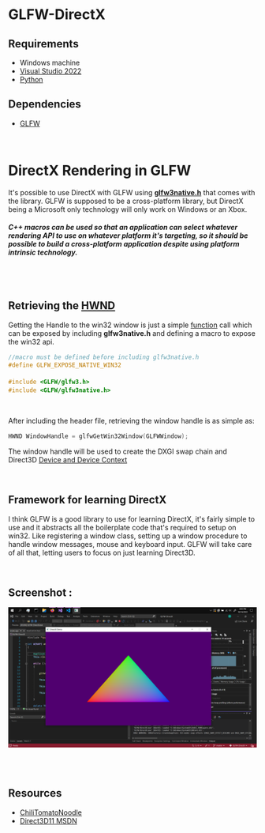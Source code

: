# GLFW-DirectX

## Requirements
* Windows machine
* [Visual Studio 2022](https://visualstudio.microsoft.com/)
* [Python](https://www.python.org/)


## Dependencies
* [GLFW](https://www.glfw.org/)

<br>

# DirectX Rendering in GLFW
It's possible to use DirectX with GLFW using [**glfw3native.h**](https://www.glfw.org/docs/3.3/glfw3native_8h.html)
that comes with the library. GLFW is supposed to be a cross-platform library, but DirectX being a Microsoft only technology will only work on Windows or an Xbox.


##### C++ macros can be used so that an application can select whatever rendering API to use on whatever platform it's targeting, so it should be possible to build a cross-platform application despite using platform intrinsic technology.

<br> <br>

## Retrieving the [HWND](https://learn.microsoft.com/en-us/windows/win32/learnwin32/what-is-a-window-)

Getting the Handle to the win32 window is just a simple [function](https://www.glfw.org/docs/3.3/group__native.html#gafe5079aa79038b0079fc09d5f0a8e667)
call which can be exposed by including **glfw3native.h** and defining a macro to expose the win32 api.

```cpp
//macro must be defined before including glfw3native.h
#define GLFW_EXPOSE_NATIVE_WIN32

#include <GLFW/glfw3.h>
#include <GLFW/glfw3native.h>
```

<br>

After including the header file, retrieving the window handle is as simple as:
```cpp
HWND WindowHandle = glfwGetWin32Window(GLFWWindow);
```
The window handle will be used to create the DXGI swap chain and Direct3D [Device and Device Context](https://learn.microsoft.com/en-us/windows/win32/direct3d11/overviews-direct3d-11-devices-intro)


<br>

## Framework for learning DirectX
I think GLFW is a good library to use for learning DirectX, it's fairly simple to use and it abstracts all the boilerplate code that's required to setup on win32. Like registering a window class, setting up a window procedure to handle window messages, mouse and keyboard input. GLFW will take care of all that, letting users to focus on just learning Direct3D.


<br>

## Screenshot :
<img src="Res/Screenshot.png" alt="Screenshot" width="800"/>


<br> <br>

## Resources

* [ChiliTomatoNoodle](https://www.youtube.com/playlist?list=PLqCJpWy5Fohd3S7ICFXwUomYW0Wv67pDD)
* [Direct3D11 MSDN](https://learn.microsoft.com/en-us/windows/win32/direct3d11/atoc-dx-graphics-direct3d-11)
